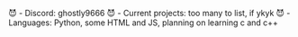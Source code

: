 😈 - Discord: ghostly9666
😈 - Current projects: too many to list, if ykyk
😈 - Languages: Python, some HTML and JS, planning on learning c and c++
